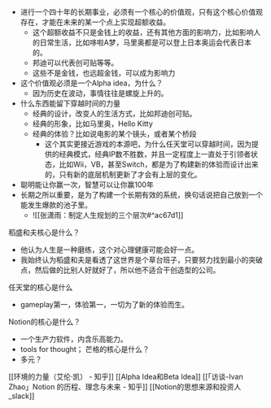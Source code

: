 - 进行一个四十年的长期事业，必须有一个核心的价值观，只有这个核心价值观存在，才能在未来的某一个点上实现超额收益。
	- 这个超额收益不只是金钱上的收益，还有其他方面的影响力，比如影响人的日常生活，比如哆啦A梦，马里奥都是可以登上日本奥运会代表日本的。
	- 邦迪可以代表创可贴等等。
	- 这些不是金钱，也远超金钱，可以成为影响力
- 这个价值观必须是一个Alpha idea，为什么？
	- 因为历史在波动，事情往往是螺旋上升的。
- 什么东西能留下穿越时间的力量
	- 经典的设计，改变人的生活方式，比如邦迪创可贴。
	- 经典的形象，比如马里奥，Hello Kitty
	- 经典的体验？比如说电影的某个镜头，或者某个桥段
		- 这个其实更接近游戏的本源吧，为什么任天堂可以穿越时间，因为提供的经典模式，经典IP数不胜数，并且一定程度上一直处于引领者状态，比如Wii，VB，甚至Switch，都是为了构建新的体验而设计出来的，只有新的底层机制更新了才会有上层的变化。
- 聪明能让你赢一次，智慧可以让你赢100年
- 长期之所以重要，是为了构建一个长期有效的系统，换句话说把自己放到一个能发生爆款的池子里。
	- ![[张潇雨：制定人生规划的三个层次#^ac67d1]]



稻盛和夫核心是什么？
- 他认为人生是一种磨练，这个对心理健康可能会好一点。
- 我始终认为稻盛和夫是看透了这世界是个草台班子，只要努力找到最小的突破点，然后做的比别人好就好了，所以他不适合干创造型的公司。

任天堂的核心是什么
- gameplay第一，体验第一，一切为了新的体验而生。

Notion的核心是什么？
- 一个生产力软件，内含乐高能力。
- tools for thought；
芒格的核心是什么？
- 多元？

[[环境的力量（艾伦·凯） - 知乎]]
[[Alpha Idea和Beta Idea]]
[[「访谈-Ivan Zhao」Notion 的历程、理念与未来 - 知乎]]
[[Notion的思想来源和投资人_slack]]